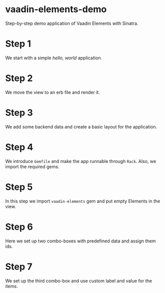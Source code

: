 # vaadin-elements-demo
Step-by-step demo application of Vaadin Elements with Sinatra.

# Step 1
We start with a simple _hello, world_ application.

# Step 2
We move the view to an erb file and render it.

# Step 3
We add some backend data and create a basic layout for the application.

# Step 4
We introduce `Gemfile` and make the app runnable through `Rack`. Also, we import the required gems.

# Step 5
In this step we import `vaadin-elements` gem and put empty Elements in the view.

# Step 6
Here we set up two combo-boxes with predefined data and assign them ids.

# Step 7
We set up the third combo-box and use custom label and value for the items.
